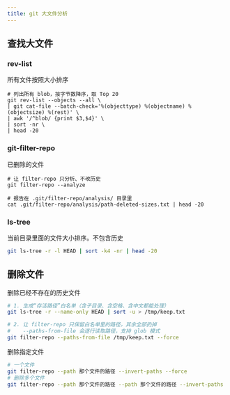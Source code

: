 ```yaml
---
title: git 大文件分析
---
```


## 查找大文件

### rev-list

所有文件按照大小排序

```
# 列出所有 blob，按字节数降序，取 Top 20
git rev-list --objects --all \
| git cat-file --batch-check='%(objecttype) %(objectname) %(objectsize) %(rest)' \
| awk '/^blob/ {print $3,$4}' \
| sort -nr \
| head -20
```

### git-filter-repo

已删除的文件

```
# 让 filter-repo 只分析、不改历史
git filter-repo --analyze

# 报告在 .git/filter-repo/analysis/ 目录里
cat .git/filter-repo/analysis/path-deleted-sizes.txt | head -20
```

### ls-tree

当前目录里面的文件大小排序。不包含历史

```bash
git ls-tree -r -l HEAD | sort -k4 -nr | head -20
```

## 删除文件

删除已经不存在的历史文件

```bash
# 1. 生成“存活路径”白名单（含子目录、含空格、含中文都能处理）
git ls-tree -r --name-only HEAD | sort -u > /tmp/keep.txt

# 2. 让 filter-repo 只保留白名单里的路径，其余全部扔掉
#    --paths-from-file 会逐行读取路径，支持 glob 模式
git filter-repo --paths-from-file /tmp/keep.txt --force
```

删除指定文件

```bash
# 一个文件
git filter-repo --path 那个文件的路径 --invert-paths --force
# 删除多个文件
git filter-repo --path 那个文件的路径 --path 那个文件的路径 --invert-paths --force
```
